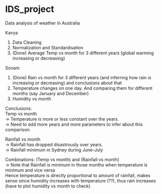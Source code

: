 # IDS_project
Data analysis of weather in Australia

Kavya  
1. Data Cleaning
2. Normalization and Standardisation
3. (Done) Average Temp vs month for 3 different years (global warming increasing or decreasing)  


Sonam  
1. (Done) Rain vs month for 3 different years (and inferring how rain is increasing or decreasing) and conclusions about that   
2. Temperature changes on one day. And comparing them for different months (say January and December)
3. Humidity vs month    


Conclusions:  
Temp vs month  
-> Temperature is more or less  constant over the years.  
-> Need to add more years and more parameters to infer about this comparison.

Rainfall vs month  
-> Rainfall has dropped disastrously over years.  
-> Rainfall minimum in Sydney during June-July  

Combinations:
(Temp vs month) and (Rainfall vs month)  
-> Note that Rainfall is minimum in those months when temperature is minimum and vice versa  
   Hence temperature is directly proportional to amount of rainfall, makes sense since humidity increases with temperature (??), thus rain increases (have to plot humidity vs month to check)  
